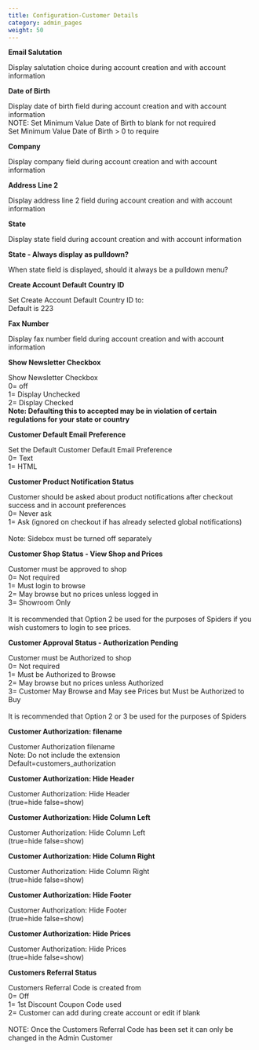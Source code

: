 ```yaml
---
title: Configuration-Customer Details
category: admin_pages
weight: 50
---
```


<b>Email Salutation</b>

<div class='indent'>Display salutation choice during account creation and with account information</div>


<b>Date of Birth</b>

<div class='indent'>Display date of birth field during account creation and with account information<br />NOTE: Set Minimum Value Date of Birth to blank for not required<br />Set Minimum Value Date of Birth > 0 to require</div>


<b>Company</b>

<div class='indent'>Display company field during account creation and with account information</div>


<b>Address Line 2</b>

<div class='indent'>Display address line 2 field during account creation and with account information</div>


<b>State</b>

<div class='indent'>Display state field during account creation and with account information</div>


<b>State - Always display as pulldown?</b>

<div class='indent'>When state field is displayed, should it always be a pulldown menu?</div>


<b>Create Account Default Country ID</b>

<div class='indent'>Set Create Account Default Country ID to:<br />Default is 223</div>


<b>Fax Number</b>

<div class='indent'>Display fax number field during account creation and with account information</div>


<b>Show Newsletter Checkbox</b>

<div class='indent'>Show Newsletter Checkbox<br />0= off<br />1= Display Unchecked<br />2= Display Checked<br /><strong>Note: Defaulting this to accepted may be in violation of certain regulations for your state or country</strong></div>


<b>Customer Default Email Preference</b>

<div class='indent'>Set the Default Customer Default Email Preference<br />0= Text<br />1= HTML<br /></div>


<b>Customer Product Notification Status</b>

<div class='indent'>Customer should be asked about product notifications after checkout success and in account preferences<br />0= Never ask<br />1= Ask (ignored on checkout if has already selected global notifications)<br /><br />Note: Sidebox must be turned off separately</div>


<b>Customer Shop Status - View Shop and Prices</b>

<div class='indent'>Customer must be approved to shop<br />0= Not required<br />1= Must login to browse<br />2= May browse but no prices unless logged in<br />3= Showroom Only<br /><br />It is recommended that Option 2 be used for the purposes of Spiders if you wish customers to login to see prices.</div>


<b>Customer Approval Status - Authorization Pending</b>

<div class='indent'>Customer must be Authorized to shop<br />0= Not required<br />1= Must be Authorized to Browse<br />2= May browse but no prices unless Authorized<br />3= Customer May Browse and May see Prices but Must be Authorized to Buy<br /><br />It is recommended that Option 2 or 3 be used for the purposes of Spiders</div>


<b>Customer Authorization: filename</b>

<div class='indent'>Customer Authorization filename<br />Note: Do not include the extension<br />Default=customers_authorization</div>


<b>Customer Authorization: Hide Header</b>

<div class='indent'>Customer Authorization: Hide Header <br />(true=hide false=show)</div>


<b>Customer Authorization: Hide Column Left</b>

<div class='indent'>Customer Authorization: Hide Column Left <br />(true=hide false=show)</div>


<b>Customer Authorization: Hide Column Right</b>

<div class='indent'>Customer Authorization: Hide Column Right <br />(true=hide false=show)</div>


<b>Customer Authorization: Hide Footer</b>

<div class='indent'>Customer Authorization: Hide Footer <br />(true=hide false=show)</div>


<b>Customer Authorization: Hide Prices</b>

<div class='indent'>Customer Authorization: Hide Prices <br />(true=hide false=show)</div>


<b>Customers Referral Status</b>

<div class='indent'>Customers Referral Code is created from<br />0= Off<br />1= 1st Discount Coupon Code used<br />2= Customer can add during create account or edit if blank<br /><br />NOTE: Once the Customers Referral Code has been set it can only be changed in the Admin Customer</div>


